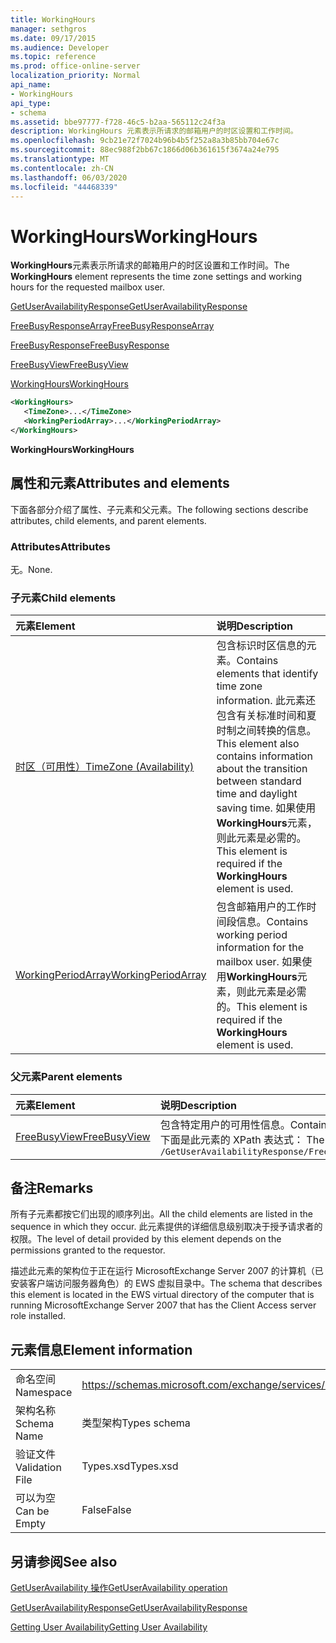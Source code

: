 ```yaml
---
title: WorkingHours
manager: sethgros
ms.date: 09/17/2015
ms.audience: Developer
ms.topic: reference
ms.prod: office-online-server
localization_priority: Normal
api_name:
- WorkingHours
api_type:
- schema
ms.assetid: bbe97777-f728-46c5-b2aa-565112c24f3a
description: WorkingHours 元素表示所请求的邮箱用户的时区设置和工作时间。
ms.openlocfilehash: 9cb21e72f7024b96b4b5f252a8a3b85bb704e67c
ms.sourcegitcommit: 88ec988f2bb67c1866d06b361615f3674a24e795
ms.translationtype: MT
ms.contentlocale: zh-CN
ms.lasthandoff: 06/03/2020
ms.locfileid: "44468339"
---
```

# <a name="workinghours"></a><span data-ttu-id="385bf-103">WorkingHours</span><span class="sxs-lookup"><span data-stu-id="385bf-103">WorkingHours</span></span>

<span data-ttu-id="385bf-104">**WorkingHours**元素表示所请求的邮箱用户的时区设置和工作时间。</span><span class="sxs-lookup"><span data-stu-id="385bf-104">The **WorkingHours** element represents the time zone settings and working hours for the requested mailbox user.</span></span> 
  
[<span data-ttu-id="385bf-105">GetUserAvailabilityResponse</span><span class="sxs-lookup"><span data-stu-id="385bf-105">GetUserAvailabilityResponse</span></span>](getuseravailabilityresponse.md)
  
[<span data-ttu-id="385bf-106">FreeBusyResponseArray</span><span class="sxs-lookup"><span data-stu-id="385bf-106">FreeBusyResponseArray</span></span>](freebusyresponsearray.md)
  
[<span data-ttu-id="385bf-107">FreeBusyResponse</span><span class="sxs-lookup"><span data-stu-id="385bf-107">FreeBusyResponse</span></span>](freebusyresponse.md)
  
[<span data-ttu-id="385bf-108">FreeBusyView</span><span class="sxs-lookup"><span data-stu-id="385bf-108">FreeBusyView</span></span>](freebusyview.md)
  
[<span data-ttu-id="385bf-109">WorkingHours</span><span class="sxs-lookup"><span data-stu-id="385bf-109">WorkingHours</span></span>](workinghours-ex15websvcsotherref.md)
  
```xml
<WorkingHours>
   <TimeZone>...</TimeZone>
   <WorkingPeriodArray>...</WorkingPeriodArray>
</WorkingHours>
```

 <span data-ttu-id="385bf-110">**WorkingHours**</span><span class="sxs-lookup"><span data-stu-id="385bf-110">**WorkingHours**</span></span>
## <a name="attributes-and-elements"></a><span data-ttu-id="385bf-111">属性和元素</span><span class="sxs-lookup"><span data-stu-id="385bf-111">Attributes and elements</span></span>

<span data-ttu-id="385bf-112">下面各部分介绍了属性、子元素和父元素。</span><span class="sxs-lookup"><span data-stu-id="385bf-112">The following sections describe attributes, child elements, and parent elements.</span></span>
  
### <a name="attributes"></a><span data-ttu-id="385bf-113">Attributes</span><span class="sxs-lookup"><span data-stu-id="385bf-113">Attributes</span></span>

<span data-ttu-id="385bf-114">无。</span><span class="sxs-lookup"><span data-stu-id="385bf-114">None.</span></span>
  
### <a name="child-elements"></a><span data-ttu-id="385bf-115">子元素</span><span class="sxs-lookup"><span data-stu-id="385bf-115">Child elements</span></span>

|<span data-ttu-id="385bf-116">**元素**</span><span class="sxs-lookup"><span data-stu-id="385bf-116">**Element**</span></span>|<span data-ttu-id="385bf-117">**说明**</span><span class="sxs-lookup"><span data-stu-id="385bf-117">**Description**</span></span>|
|:-----|:-----|
|[<span data-ttu-id="385bf-118">时区（可用性）</span><span class="sxs-lookup"><span data-stu-id="385bf-118">TimeZone (Availability)</span></span>](timezone-availability.md) <br/> |<span data-ttu-id="385bf-119">包含标识时区信息的元素。</span><span class="sxs-lookup"><span data-stu-id="385bf-119">Contains elements that identify time zone information.</span></span> <span data-ttu-id="385bf-120">此元素还包含有关标准时间和夏时制之间转换的信息。</span><span class="sxs-lookup"><span data-stu-id="385bf-120">This element also contains information about the transition between standard time and daylight saving time.</span></span> <span data-ttu-id="385bf-121">如果使用**WorkingHours**元素，则此元素是必需的。</span><span class="sxs-lookup"><span data-stu-id="385bf-121">This element is required if the **WorkingHours** element is used.</span></span>  <br/> |
|[<span data-ttu-id="385bf-122">WorkingPeriodArray</span><span class="sxs-lookup"><span data-stu-id="385bf-122">WorkingPeriodArray</span></span>](workingperiodarray.md) <br/> |<span data-ttu-id="385bf-123">包含邮箱用户的工作时间段信息。</span><span class="sxs-lookup"><span data-stu-id="385bf-123">Contains working period information for the mailbox user.</span></span> <span data-ttu-id="385bf-124">如果使用**WorkingHours**元素，则此元素是必需的。</span><span class="sxs-lookup"><span data-stu-id="385bf-124">This element is required if the **WorkingHours** element is used.</span></span>  <br/> |
   
### <a name="parent-elements"></a><span data-ttu-id="385bf-125">父元素</span><span class="sxs-lookup"><span data-stu-id="385bf-125">Parent elements</span></span>

|<span data-ttu-id="385bf-126">**元素**</span><span class="sxs-lookup"><span data-stu-id="385bf-126">**Element**</span></span>|<span data-ttu-id="385bf-127">**说明**</span><span class="sxs-lookup"><span data-stu-id="385bf-127">**Description**</span></span>|
|:-----|:-----|
|[<span data-ttu-id="385bf-128">FreeBusyView</span><span class="sxs-lookup"><span data-stu-id="385bf-128">FreeBusyView</span></span>](freebusyview.md) <br/> |<span data-ttu-id="385bf-129">包含特定用户的可用性信息。</span><span class="sxs-lookup"><span data-stu-id="385bf-129">Contains availability information for a specific user.</span></span>  <br/> <span data-ttu-id="385bf-130">下面是此元素的 XPath 表达式： </span><span class="sxs-lookup"><span data-stu-id="385bf-130">The following is the XPath expression to this element:</span></span>  <br/>  `/GetUserAvailabilityResponse/FreeBusyResponseArray/FreeBusyResponse/FreeBusyView/` <br/> |
   
## <a name="remarks"></a><span data-ttu-id="385bf-131">备注</span><span class="sxs-lookup"><span data-stu-id="385bf-131">Remarks</span></span>

<span data-ttu-id="385bf-132">所有子元素都按它们出现的顺序列出。</span><span class="sxs-lookup"><span data-stu-id="385bf-132">All the child elements are listed in the sequence in which they occur.</span></span> <span data-ttu-id="385bf-133">此元素提供的详细信息级别取决于授予请求者的权限。</span><span class="sxs-lookup"><span data-stu-id="385bf-133">The level of detail provided by this element depends on the permissions granted to the requestor.</span></span>
  
<span data-ttu-id="385bf-134">描述此元素的架构位于正在运行 MicrosoftExchange Server 2007 的计算机（已安装客户端访问服务器角色）的 EWS 虚拟目录中。</span><span class="sxs-lookup"><span data-stu-id="385bf-134">The schema that describes this element is located in the EWS virtual directory of the computer that is running MicrosoftExchange Server 2007 that has the Client Access server role installed.</span></span>
  
## <a name="element-information"></a><span data-ttu-id="385bf-135">元素信息</span><span class="sxs-lookup"><span data-stu-id="385bf-135">Element information</span></span>

|||
|:-----|:-----|
|<span data-ttu-id="385bf-136">命名空间</span><span class="sxs-lookup"><span data-stu-id="385bf-136">Namespace</span></span>  <br/> |https://schemas.microsoft.com/exchange/services/2006/types  <br/> |
|<span data-ttu-id="385bf-137">架构名称</span><span class="sxs-lookup"><span data-stu-id="385bf-137">Schema Name</span></span>  <br/> |<span data-ttu-id="385bf-138">类型架构</span><span class="sxs-lookup"><span data-stu-id="385bf-138">Types schema</span></span>  <br/> |
|<span data-ttu-id="385bf-139">验证文件</span><span class="sxs-lookup"><span data-stu-id="385bf-139">Validation File</span></span>  <br/> |<span data-ttu-id="385bf-140">Types.xsd</span><span class="sxs-lookup"><span data-stu-id="385bf-140">Types.xsd</span></span>  <br/> |
|<span data-ttu-id="385bf-141">可以为空</span><span class="sxs-lookup"><span data-stu-id="385bf-141">Can be Empty</span></span>  <br/> |<span data-ttu-id="385bf-142">False</span><span class="sxs-lookup"><span data-stu-id="385bf-142">False</span></span>  <br/> |
   
## <a name="see-also"></a><span data-ttu-id="385bf-143">另请参阅</span><span class="sxs-lookup"><span data-stu-id="385bf-143">See also</span></span>



[<span data-ttu-id="385bf-144">GetUserAvailability 操作</span><span class="sxs-lookup"><span data-stu-id="385bf-144">GetUserAvailability operation</span></span>](getuseravailability-operation.md)
  
[<span data-ttu-id="385bf-145">GetUserAvailabilityResponse</span><span class="sxs-lookup"><span data-stu-id="385bf-145">GetUserAvailabilityResponse</span></span>](getuseravailabilityresponse.md)


[<span data-ttu-id="385bf-146">Getting User Availability</span><span class="sxs-lookup"><span data-stu-id="385bf-146">Getting User Availability</span></span>](https://msdn.microsoft.com/library/d4133fcb-9b0f-4e6b-aadf-a389da83516a%28Office.15%29.aspx)

